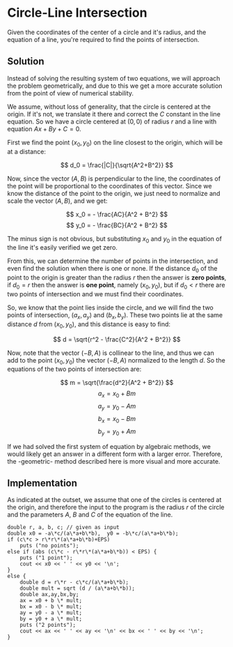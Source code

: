 <!--?title Circle-Line Intersection -->

# Circle-Line Intersection

Given the coordinates of the center of a circle and it's radius, and the equation of a line, you're required to find the points of intersection.

## Solution

Instead of solving the resulting system of two equations, we will approach the problem geometrically, and due to this we get a more accurate solution from the point of view of numerical stability.

We assume, without loss of generality, that the circle is centered at the origin. If it's not, we translate it there and correct the $C$ constant in the line equation. So we have a circle centered at $(0,0)$ of radius $r$ and a line with equation $Ax+By+C=0$.

First we find the point $(x_0, y_0)$ on the line closest to the origin, which will be at a distance:

$$ d_0 = \frac{|C|}{\sqrt{A^2+B^2}} $$

Now, since the vector $(A, B)$ is perpendicular to the line, the coordinates of the point will be proportional to the coordinates of this vector. Since we know the distance of the point to the origin, we just need to normalize and scale the vector $(A, B)$, and we get:

$$ x_0 = - \frac{AC}{A^2 + B^2} $$
$$ y_0 = - \frac{BC}{A^2 + B^2} $$

The minus sign is not obvious, but substituting $x_0$ and $y_0$ in the equation of the line it's easily verified we get zero.

From this, we can determine the number of points in the intersection, and even find the solution when there is one or none. If the distance $d_0$ of the point to the origin is greater than the radius $r$ then the answer is **zero points**, if $d_0=r$ then the answer is **one point**, namely $(x_0, y_0)$, but if $d_0<r$ there are two points of intersection and we must find their coordinates.

So, we know that the point lies inside the circle, and we will find the two points of intersection, $(a_x,a_y)$ and $(b_x, b_y)$. These two points lie at the same distance $d$ from $(x_0, y_0)$, and this distance is easy to find:

$$ d = \sqrt{r^2 - \frac{C^2}{A^2 + B^2}} $$

Now, note that the vector $(-B, A)$ is collinear to the line, and thus we can add to the point $(x_0, y_0)$ the vector $(-B,A)$ normalized to the length $d$. So the equations of the two points of intersection are:

$$ m = \sqrt{\frac{d^2}{A^2 + B^2}} $$
$$ a_x = x_0 + B m $$
$$ a_y = y_0 - A m $$
$$ b_x = x_0 - B m $$
$$ b_y = y_0 + A m $$

If we had solved the first system of equation by algebraic methods, we would likely get an answer in a different form with a larger error. Therefore, the -geometric- method described here is more visual and more accurate.

## Implementation

As indicated at the outset, we assume that one of the circles is centered at the origin, and therefore the input to the program is the radius $r$ of the circle and the parameters $A$, $B$ and $C$ of the equation of the line.

<pre><code>double r, a, b, c; // given as input
double x0 = -a\*c/(a\*a+b\*b),  y0 = -b\*c/(a\*a+b\*b);
if (c\*c > r\*r\*(a\*a+b\*b)+EPS)
    puts ("no points");
else if (abs (c\*c - r\*r\*(a\*a+b\*b)) < EPS) {
    puts ("1 point");
    cout << x0 << ' ' << y0 << '\n';
}
else {
    double d = r\*r - c\*c/(a\*a+b\*b);
    double mult = sqrt (d / (a\*a+b\*b));
    double ax,ay,bx,by;
    ax = x0 + b \* mult;
    bx = x0 - b \* mult;
    ay = y0 - a \* mult;
    by = y0 + a \* mult;
    puts ("2 points");
    cout << ax << ' ' << ay << '\n' << bx << ' ' << by << '\n';
}</code></pre>
